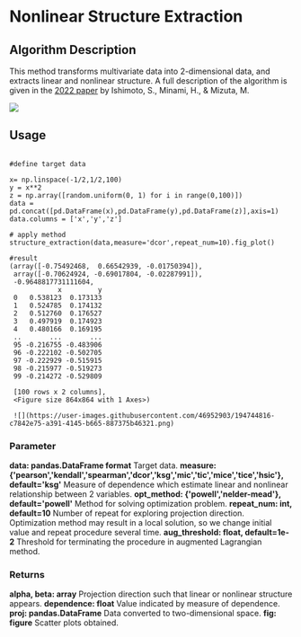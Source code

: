 # Nonlinear Structure Extraction

## Algorithm Description
This method transforms multivariate data into 2-dimensional data, and extracts linear and nonlinear structure. A full description of the algorithm is given in the [2022 paper](https://link.springer.com/article/10.1007/s42081-022-00177-9) by Ishimoto, S., Minami, H., & Mizuta, M.

![](https://user-images.githubusercontent.com/46952903/194743710-fb9542b3-d9e9-4d07-b7ec-57ff500d7639.png)

## Usage

~~~

#define target data

x= np.linspace(-1/2,1/2,100)
y = x**2
z = np.array([random.uniform(0, 1) for i in range(0,100)])
data = pd.concat([pd.DataFrame(x),pd.DataFrame(y),pd.DataFrame(z)],axis=1)
data.columns = ['x','y','z']

# apply method
structure_extraction(data,measure='dcor',repeat_num=10).fig_plot()

#result
(array([-0.75492468,  0.66542939, -0.01750394]),
 array([-0.70624924, -0.69017804, -0.02287991]),
 -0.9648817731111604,
            x         y
 0   0.538123  0.173133
 1   0.524785  0.174132
 2   0.512760  0.176527
 3   0.497919  0.174923
 4   0.480166  0.169195
 ..       ...       ...
 95 -0.216755 -0.483906
 96 -0.222102 -0.502705
 97 -0.222929 -0.515915
 98 -0.215977 -0.519273
 99 -0.214272 -0.529809
 
 [100 rows x 2 columns],
 <Figure size 864x864 with 1 Axes>)
 
 ![](https://user-images.githubusercontent.com/46952903/194744816-c7842e75-a391-4145-b665-887375b46321.png)
~~~

### Parameter
**data: pandas.DataFrame format**
Target data.
**measure: {'pearson','kendall','spearman','dcor','ksg','mic','tic','mice','tice','hsic'}, default='ksg'**
Measure of dependence which estimate linear and nonlinear relationship between 2 variables.
**opt_method: {'powell','nelder-mead'}, default='powell'**
Method for solving optimization problem.
**repeat_num: int, default=10**
Number of repeat for exploring projection direction. Optimization method may result in a local solution, so we change initial value and repeat procedure several time.
**aug_threshold: float, default=1e-2**
Threshold for terminating the procedure in augmented Lagrangian method.

### Returns
**alpha, beta: array**
Projection direction such that linear or nonlinear structure appears.
**dependence: float**
Value indicated by measure of dependence.
**proj: pandas.DataFrame**
Data converted to two-dimensional space.
**fig: figure**
Scatter plots obtained.
